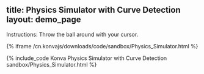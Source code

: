 title: Physics Simulator with Curve Detection
layout: demo_page
---

Instructions: Throw the ball around with your cursor.

{% iframe /cn.konvajs/downloads/code/sandbox/Physics_Simulator.html %}

{% include_code Konva Physics Simulator with Curve Detection sandbox/Physics_Simulator.html %}
